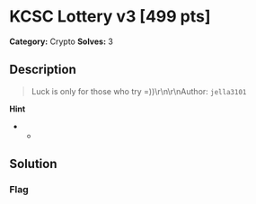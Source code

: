 # KCSC Lottery v3 [499 pts]

**Category:** Crypto
**Solves:** 3

## Description
>Luck is only for those who try =))\r\n\r\nAuthor: `jella3101`

**Hint**
* -

## Solution

### Flag

